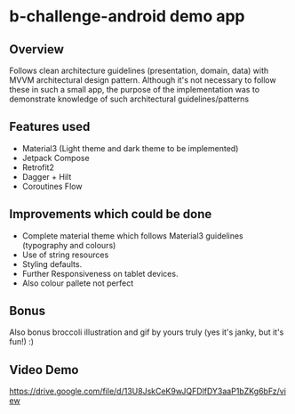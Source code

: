 # b-challenge-android demo app
## Overview
Follows clean architecture guidelines (presentation, domain, data) with
MVVM architectural design pattern.
Although it's not necessary to follow these in such a small app,
the purpose of the implementation was to demonstrate knowledge of such architectural guidelines/patterns

## Features used
- Material3 (Light theme and dark theme to be implemented)
- Jetpack Compose
- Retrofit2
- Dagger + Hilt
- Coroutines Flow

## Improvements which could be done
- Complete material theme which follows Material3 guidelines (typography and colours)
- Use of string resources
- Styling defaults.
- Further Responsiveness on tablet devices.
- Also colour pallete not perfect

## Bonus
Also bonus broccoli illustration and gif by yours truly (yes it's janky, but it's fun!)  :)

## Video Demo
https://drive.google.com/file/d/13U8JskCeK9wJQFDlfDY3aaP1bZKg6bFz/view
